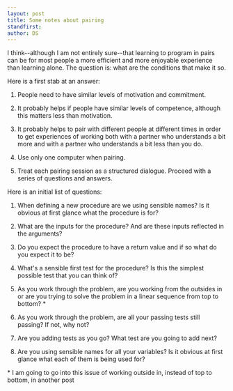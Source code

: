 ```yaml
---
layout: post
title: Some notes about pairing
standfirst: 
author: DS
---
```

I think--although I am not entirely sure--that learning to program in pairs can be for most people a more efficient and more enjoyable experience than learning alone. The question is: what are the conditions that make it so.

Here is a first stab at an answer:

1. People need to have similar levels of motivation and commitment.

2. It probably helps if people have similar levels of competence, although this matters less than motivation.

3. It probably helps to pair with different people at different times in order to get experiences of working both with a partner who understands a bit more and with a partner who understands a bit less than you do.

4. Use only one computer when pairing.

5. Treat each pairing session as a structured dialogue. Proceed with a series of questions and answers.

Here is an initial list of questions:

1. When defining a new procedure are we using sensible names? Is it obvious at first glance what the procedure is for?

2. What are the inputs for the procedure? And are these inputs reflected in the arguments?

3. Do you expect the procedure to have a return value and if so what do you expect it to be?

4. What's a sensible first test for the procedure? Is this the simplest possible test that you can think of?

5. As you work through the problem, are you working from the outsides in or are you trying to solve the problem in a linear sequence from top to bottom? \*

6. As you work through the problem, are all your passing tests still passing? If not, why not?

7. Are you adding tests as you go? What test are you going to add next?

8. Are you using sensible names for all your variables? Is it obvious at first glance what each of them is being used for?

\* I am going to go into this issue of working outside in, instead of top to bottom, in another post

